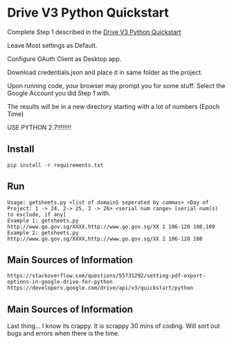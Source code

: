 # Drive V3 Python Quickstart

Complete Step 1 described in the [Drive V3 Python Quickstart](
https://developers.google.com/drive/v3/web/quickstart/python)

Leave Most settings as Default.

Configure OAuth Client as Desktop app.

Download credentials.json and place it in same folder as the project.

Upon running code, your browser may prompt you for some stuff. Select the Google Account you did Step 1 with.

The results will be in a new directory starting with a lot of numbers (Epoch Time)

USE PYTHON 2.7!!!!!!!!
## Install

```
pip install -r requirements.txt
```

## Run

```
Usage: getsheets.py <list of domainS seperated by commas> <Day of Project: 1 -> 24, 2-> 25, 3 -> 26> <serial num range> [serial num(s) to exclude, if any]
Example 1: getsheets.py http://www.go.gov.sg/XXXX,http://www.go.gov.sg/XX 1 106-120 108,109
Example 2: getsheets.py http://www.go.gov.sg/XXXX,http://www.go.gov.sg/XX 2 106-120 108 
```

## Main Sources of Information

```
https://stackoverflow.com/questions/55731292/setting-pdf-export-options-in-google-drive-for-python
https://developers.google.com/drive/api/v3/quickstart/python
```

## Main Sources of Information

Last thing... I know its crappy. It is scrappy 30 mins of coding. Will sort out bugs and errors when there is the time.